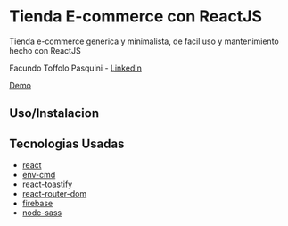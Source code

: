 # Tienda E-commerce con ReactJS

Tienda e-commerce generica y minimalista, de facil uso y mantenimiento hecho con ReactJS

Facundo Toffolo Pasquini - [LinkedIn]()

[Demo](https://tiendaecommerce.vercel.app/)

## Uso/Instalacion

## Tecnologias Usadas

- [react](https://reactjs.org/)
- [env-cmd](https://github.com/toddbluhm/env-cmd#readme)
- [react-toastify](https://github.com/fkhadra/react-toastify#readme)
- [react-router-dom](https://reactrouter.com/)
- [firebase](https://firebase.google.com/)
- [node-sass](https://github.com/sass/node-sass)
